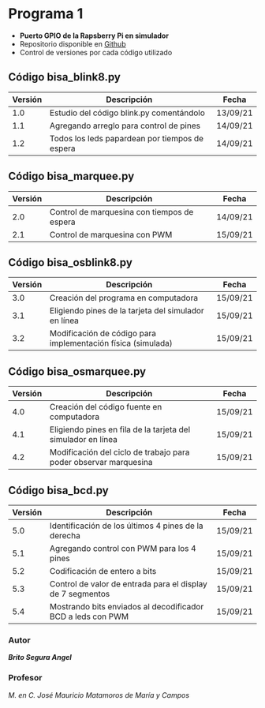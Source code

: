 # Programa 1
* **Puerto GPIO de la Rapsberry Pi en simulador**
* Repositorio disponible en [Github](https://github.com/angelbritoFI/Sistemas_Embebidos/tree/master/Programa_1)
* Control de versiones por cada código utilizado

## Código bisa_blink8.py
| Versión | Descripción | Fecha |
| -- | -- | -- |
| 1.0 | Estudio del código blink.py comentándolo | 13/09/21 |
| 1.1 | Agregando arreglo para control de pines | 14/09/21 |
| 1.2 | Todos los leds papardean por tiempos de espera | 14/09/21 |

## Código bisa_marquee.py
| Versión | Descripción | Fecha |
| -- | -- | -- |
| 2.0 | Control de marquesina con tiempos de espera | 14/09/21 |
| 2.1 | Control de marquesina con PWM | 15/09/21 |

## Código bisa_osblink8.py
| Versión | Descripción | Fecha |
| -- | -- | -- |
| 3.0 | Creación del programa en computadora | 15/09/21 |
| 3.1 | Eligiendo pines de la tarjeta del simulador en línea | 15/09/21 |
| 3.2 | Modificación de código para implementación física (simulada) | 15/09/21 |

## Código bisa_osmarquee.py
| Versión | Descripción | Fecha |
| -- | -- | -- |
| 4.0 | Creación del código fuente en computadora | 15/09/21 |
| 4.1 | Eligiendo pines en fila de la tarjeta del simulador en línea | 15/09/21 |
| 4.2 | Modificación del ciclo de trabajo para poder observar marquesina | 15/09/21 |

## Código bisa_bcd.py
| Versión | Descripción | Fecha |
| -- | -- | -- |
| 5.0 | Identificación de los últimos 4 pines de la derecha | 15/09/21 |
| 5.1 | Agregando control con PWM para los 4 pines | 15/09/21 |
| 5.2 | Codificación de entero a bits | 15/09/21 |
| 5.3 | Control de valor de entrada para el display de 7 segmentos | 15/09/21 |
| 5.4 | Mostrando bits enviados al decodificador BCD a leds con PWM | 15/09/21 |


### Autor 
***Brito Segura Angel***

### Profesor
*M. en C. José Mauricio Matamoros de María y Campos*
